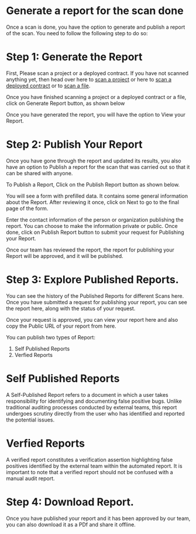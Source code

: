 # Generate a report for the scan done

Once a scan is done, you have the option to generate and publish a report of the scan. You need to follow the following step to do so:

# Step 1: Generate the Report

First, Please scan a project or a deployed contract. If you have not scanned anything yet, then head over here to [scan a project](/project) or here to [scan a deployed contract](/block) or to [scan a file](/filescan).

Once you have finished scanning a project or a deployed contract or a file, click on Generate Report button, as shown below

Once you have generated the report, you will have the option to View your Report.

# Step 2: Publish Your Report

Once you have gone through the report and updated its results, you also have an option to Publish a report for the scan that was carried out so that it can be shared with anyone.

To Publish a Report, Click on the Publish Report button as shown below.

You will see a form with prefilled data. It contains some general information about the Report. After reviewing it once, click on Next to go to the final page of the form.

Enter the contact information of the person or organization publishing the report. You can choose to make the information private or public. Once done, click on Publish Report button to submit your request for Publishing your Report.

Once our team has reviewed the report, the report for publishing your Report will be approved, and it will be published.

# Step 3: Explore Published Reports.

You can see the history of the Published Reports for different Scans here. Once you have submitted a request for publishing your report, you can see the report here, along with the status of your request.

Once your request is approved, you can view your report here and also copy the Public URL of your report from here.

You can publish two types of Report:

1. Self Published Reports
2. Verfied Reports

# Self Published Reports

A Self-Published Report refers to a document in which a user takes responsibility for identifying and documenting false positive bugs. Unlike traditional auditing processes conducted by external teams, this report undergoes scrutiny directly from the user who has identified and reported the potential issues.

# Verfied Reports

A verified report constitutes a verification assertion highlighting false positives identified by the external team within the automated report. It is important to note that a verified report should not be confused with a manual audit report.

# Step 4: Download Report.

Once you have published your report and it has been approved by our team, you can also download it as a PDf and share it offline.
